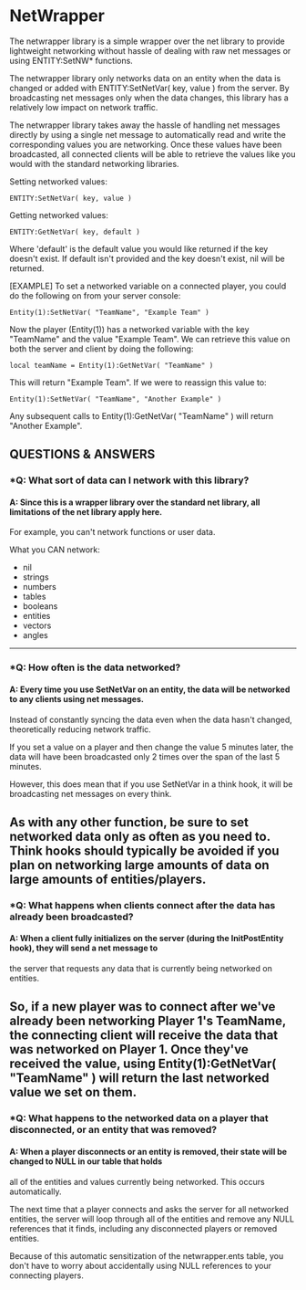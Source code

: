 NetWrapper
==========

The netwrapper library is a simple wrapper over the net library to provide lightweight 
networking without hassle of dealing with raw net messages or using ENTITY:SetNW* functions.

The netwrapper library only networks data on an entity when the data is changed or added with
ENTITY:SetNetVar( key, value ) from the server. By broadcasting net messages only when 
the data changes, this library has a relatively low impact on network traffic.

The netwrapper library takes away the hassle of handling net messages directly 
by using a single net message to automatically read and write the corresponding 
values you are networking. Once these values have been broadcasted, all connected 
clients will be able to retrieve the values like you would with the standard networking libraries.

Setting networked values:
	
	ENTITY:SetNetVar( key, value )
	
Getting networked values:
	
	ENTITY:GetNetVar( key, default )
	
Where 'default' is the default value you would like returned if the key doesn't exist.
 If default isn't provided and the key doesn't exist, nil will be returned.

[EXAMPLE] To set a networked variable on a connected player, you could
 do the following on from your server console:
	
	Entity(1):SetNetVar( "TeamName", "Example Team" )
	
Now the player (Entity(1)) has a networked variable with the key "TeamName" 
and the value "Example Team". We can retrieve this value on both the server
and client by doing the following:

	local teamName = Entity(1):GetNetVar( "TeamName" )
	
This will return "Example Team". If we were to reassign this value to:

	Entity(1):SetNetVar( "TeamName", "Another Example" )

Any subsequent calls to Entity(1):GetNetVar( "TeamName" ) will return "Another Example".


QUESTIONS & ANSWERS
-------------------

### *Q: What sort of data can I network with this library? 

#### A: Since this is a wrapper library over the standard net library, all limitations of the net library apply here.
For example, you can't network functions or user data.

What you CAN network:
* nil
* strings
* numbers
* tables
* booleans
* entities
* vectors
* angles
---------------------------------------------------------------------------------------------------------------------------
### *Q: How often is the data networked? 

#### A: Every time you use SetNetVar on an entity, the data will be networked to any clients using net messages. 

Instead of constantly syncing the data even when the data hasn't changed, theoretically reducing network traffic. 

If you set a value on a player and then change the value 5 minutes later, the data will have been broadcasted only 2 times
over the span of the last 5 minutes.

However, this does mean that if you use SetNetVar in a think hook, it will be broadcasting net messages on every think. 

As with any other function, be sure to set networked data only as often as you need to. Think hooks should typically be 
avoided if you plan on networking large amounts of data on large amounts of entities/players. 
---------------------------------------------------------------------------------------------------------------------------
### *Q: What happens when clients connect after the data has already been broadcasted? 

#### A: When a client fully initializes on the server (during the InitPostEntity hook), they will send a net message to
the server that requests any data that is currently being networked on entities.

So, if a new player was to connect after we've already been networking Player 1's TeamName, the connecting client will
receive the data that was networked on Player 1. Once they've received the value, using Entity(1):GetNetVar( "TeamName" ) 
will return the last networked value we set on them.
---------------------------------------------------------------------------------------------------------------------------
### *Q: What happens to the networked data on a player that disconnected, or an entity that was removed? 

#### A: When a player disconnects or an entity is removed, their state will be changed to NULL in our table that holds 
all of the entities and values currently being networked. This occurs automatically.

The next time that a player connects and asks the server for all networked entities, the server will loop through 
all of the entities and remove any NULL references that it finds, including any disconnected players or removed 
entities. 

Because of this automatic sensitization of the netwrapper.ents table, you don't have to worry about accidentally using
NULL references to your connecting players. 
